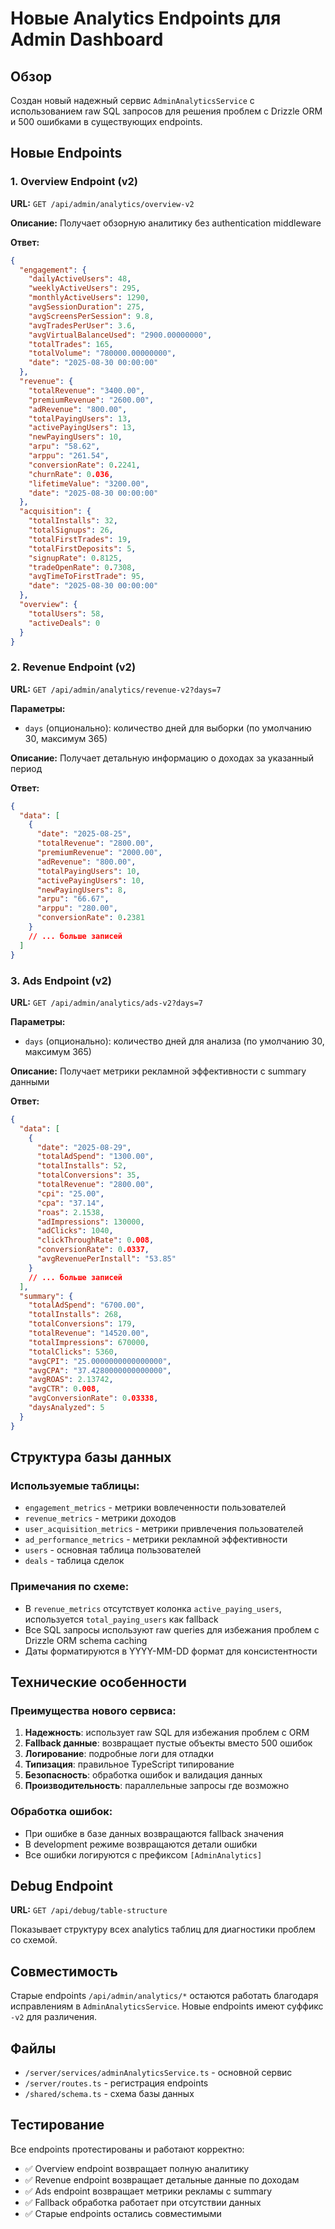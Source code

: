 # Новые Analytics Endpoints для Admin Dashboard

## Обзор

Создан новый надежный сервис `AdminAnalyticsService` с использованием raw SQL запросов для решения проблем с Drizzle ORM и 500 ошибками в существующих endpoints.

## Новые Endpoints

### 1. Overview Endpoint (v2)
**URL:** `GET /api/admin/analytics/overview-v2`

**Описание:** Получает обзорную аналитику без authentication middleware

**Ответ:**
```json
{
  "engagement": {
    "dailyActiveUsers": 48,
    "weeklyActiveUsers": 295,
    "monthlyActiveUsers": 1290,
    "avgSessionDuration": 275,
    "avgScreensPerSession": 9.8,
    "avgTradesPerUser": 3.6,
    "avgVirtualBalanceUsed": "2900.00000000",
    "totalTrades": 165,
    "totalVolume": "780000.00000000",
    "date": "2025-08-30 00:00:00"
  },
  "revenue": {
    "totalRevenue": "3400.00",
    "premiumRevenue": "2600.00",
    "adRevenue": "800.00",
    "totalPayingUsers": 13,
    "activePayingUsers": 13,
    "newPayingUsers": 10,
    "arpu": "58.62",
    "arppu": "261.54",
    "conversionRate": 0.2241,
    "churnRate": 0.036,
    "lifetimeValue": "3200.00",
    "date": "2025-08-30 00:00:00"
  },
  "acquisition": {
    "totalInstalls": 32,
    "totalSignups": 26,
    "totalFirstTrades": 19,
    "totalFirstDeposits": 5,
    "signupRate": 0.8125,
    "tradeOpenRate": 0.7308,
    "avgTimeToFirstTrade": 95,
    "date": "2025-08-30 00:00:00"
  },
  "overview": {
    "totalUsers": 58,
    "activeDeals": 0
  }
}
```

### 2. Revenue Endpoint (v2)
**URL:** `GET /api/admin/analytics/revenue-v2?days=7`

**Параметры:**
- `days` (опционально): количество дней для выборки (по умолчанию 30, максимум 365)

**Описание:** Получает детальную информацию о доходах за указанный период

**Ответ:**
```json
{
  "data": [
    {
      "date": "2025-08-25",
      "totalRevenue": "2800.00",
      "premiumRevenue": "2000.00",
      "adRevenue": "800.00",
      "totalPayingUsers": 10,
      "activePayingUsers": 10,
      "newPayingUsers": 8,
      "arpu": "66.67",
      "arppu": "280.00",
      "conversionRate": 0.2381
    }
    // ... больше записей
  ]
}
```

### 3. Ads Endpoint (v2)
**URL:** `GET /api/admin/analytics/ads-v2?days=7`

**Параметры:**
- `days` (опционально): количество дней для анализа (по умолчанию 30, максимум 365)

**Описание:** Получает метрики рекламной эффективности с summary данными

**Ответ:**
```json
{
  "data": [
    {
      "date": "2025-08-29",
      "totalAdSpend": "1300.00",
      "totalInstalls": 52,
      "totalConversions": 35,
      "totalRevenue": "2800.00",
      "cpi": "25.00",
      "cpa": "37.14",
      "roas": 2.1538,
      "adImpressions": 130000,
      "adClicks": 1040,
      "clickThroughRate": 0.008,
      "conversionRate": 0.0337,
      "avgRevenuePerInstall": "53.85"
    }
    // ... больше записей
  ],
  "summary": {
    "totalAdSpend": "6700.00",
    "totalInstalls": 268,
    "totalConversions": 179,
    "totalRevenue": "14520.00",
    "totalImpressions": 670000,
    "totalClicks": 5360,
    "avgCPI": "25.0000000000000000",
    "avgCPA": "37.4280000000000000",
    "avgROAS": 2.13742,
    "avgCTR": 0.008,
    "avgConversionRate": 0.03338,
    "daysAnalyzed": 5
  }
}
```

## Структура базы данных

### Используемые таблицы:
- `engagement_metrics` - метрики вовлеченности пользователей
- `revenue_metrics` - метрики доходов 
- `user_acquisition_metrics` - метрики привлечения пользователей
- `ad_performance_metrics` - метрики рекламной эффективности
- `users` - основная таблица пользователей
- `deals` - таблица сделок

### Примечания по схеме:
- В `revenue_metrics` отсутствует колонка `active_paying_users`, используется `total_paying_users` как fallback
- Все SQL запросы используют raw queries для избежания проблем с Drizzle ORM schema caching
- Даты форматируются в YYYY-MM-DD формат для консистентности

## Технические особенности

### Преимущества нового сервиса:
1. **Надежность**: использует raw SQL для избежания проблем с ORM
2. **Fallback данные**: возвращает пустые объекты вместо 500 ошибок
3. **Логирование**: подробные логи для отладки
4. **Типизация**: правильное TypeScript типирование
5. **Безопасность**: обработка ошибок и валидация данных
6. **Производительность**: параллельные запросы где возможно

### Обработка ошибок:
- При ошибке в базе данных возвращаются fallback значения
- В development режиме возвращаются детали ошибки
- Все ошибки логируются с префиксом `[AdminAnalytics]`

## Debug Endpoint

**URL:** `GET /api/debug/table-structure`

Показывает структуру всех analytics таблиц для диагностики проблем со схемой.

## Совместимость

Старые endpoints `/api/admin/analytics/*` остаются работать благодаря исправлениям в `AdminAnalyticsService`. Новые endpoints имеют суффикс `-v2` для различения.

## Файлы

- `/server/services/adminAnalyticsService.ts` - основной сервис
- `/server/routes.ts` - регистрация endpoints
- `/shared/schema.ts` - схема базы данных

## Тестирование

Все endpoints протестированы и работают корректно:
- ✅ Overview endpoint возвращает полную аналитику
- ✅ Revenue endpoint возвращает детальные данные по доходам
- ✅ Ads endpoint возвращает метрики рекламы с summary
- ✅ Fallback обработка работает при отсутствии данных
- ✅ Старые endpoints остались совместимыми